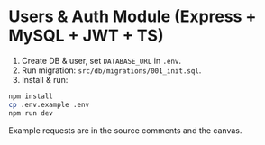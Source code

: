 # Users & Auth Module (Express + MySQL + JWT + TS)

1. Create DB & user, set `DATABASE_URL` in `.env`.
2. Run migration: `src/db/migrations/001_init.sql`.
3. Install & run:

```bash
npm install
cp .env.example .env
npm run dev
```

Example requests are in the source comments and the canvas.
